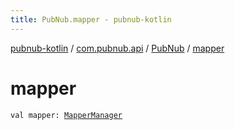 ```yaml
---
title: PubNub.mapper - pubnub-kotlin
---
```


[pubnub-kotlin](../../index.html) / [com.pubnub.api](../index.html) / [PubNub](index.html) / [mapper](./mapper.html)

# mapper

`val mapper: `[`MapperManager`](../../com.pubnub.api.managers/-mapper-manager/index.html)